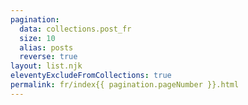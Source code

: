 ```yaml
---
pagination:
  data: collections.post_fr
  size: 10
  alias: posts
  reverse: true
layout: list.njk
eleventyExcludeFromCollections: true
permalink: fr/index{{ pagination.pageNumber }}.html
---
```

